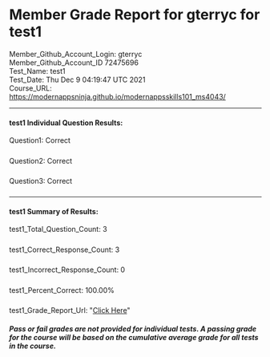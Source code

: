 # Member Grade Report for gterryc for test1  
   
Member_Github_Account_Login: gterryc  
Member_Github_Account_ID 72475696  
Test_Name: test1  
Test_Date: Thu Dec  9 04:19:47 UTC 2021  
Course_URL: https://modernappsninja.github.io/modernappsskills101_ms4043/  
   
---  
#### test1 Individual Question Results:  
Question1: Correct  
#####  
Question2: Correct  
#####  
Question3: Correct  
#####  
---  
#### test1 Summary of Results:  
test1_Total_Question_Count: 3  
#####  
test1_Correct_Response_Count: 3  
#####  
test1_Incorrect_Response_Count: 0  
#####  
test1_Percent_Correct: 100.00%  
#####  
test1_Grade_Report_Url: "[Click Here](https://github.com/modernappsninjas/gterryc/blob/main/static/userdata/courses/modernappsskills101_ms4043/grade_report.pr290.test1.md)"
##### Pass or fail grades are not provided for individual tests. A passing grade for the course will be based on the cumulative average grade for all tests in the course.  

